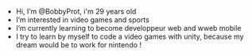 - Hi, I’m @BobbyProt, i'm 29 years old
- I’m interested in video games and sports 
- I’m currently learning to become developpeur web and wweb mobile 
- I try to learn by myself to code a video games with unity, because my dream would be to work for nintendo !

